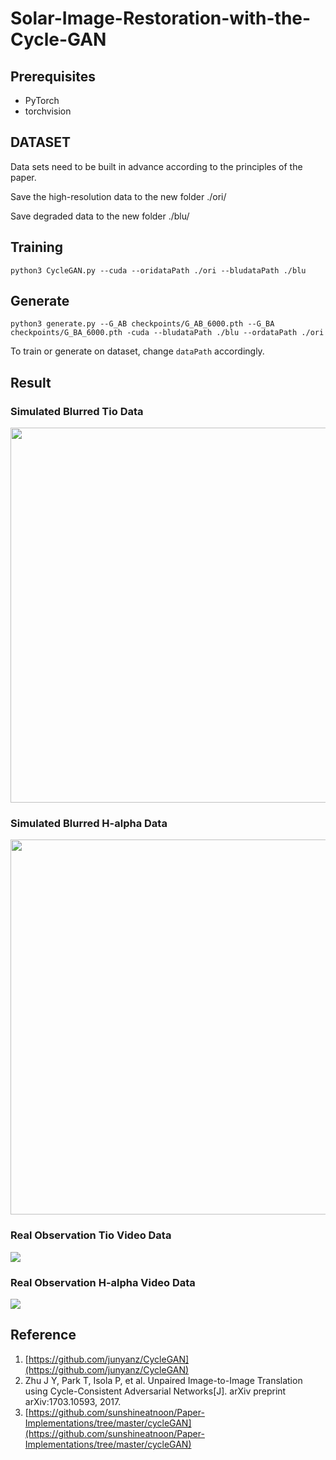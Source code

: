 # Solar-Image-Restoration-with-the-Cycle-GAN

## Prerequisites
- PyTorch
- torchvision

## DATASET
Data sets need to be built in advance according to the principles of the paper.

Save the high-resolution data to the new folder ./ori/

Save degraded data to the new folder ./blu/


## Training
  ```
  python3 CycleGAN.py --cuda --oridataPath ./ori --bludataPath ./blu  
  ```

## Generate
  ```
  python3 generate.py --G_AB checkpoints/G_AB_6000.pth --G_BA checkpoints/G_BA_6000.pth -cuda --bludataPath ./blu --ordataPath ./ori
  ```
To train or generate on dataset, change `dataPath` accordingly.
## Result
### Simulated Blurred Tio Data 
<img src="https://github.com/yellowyi9527/Solar-Image-Restoration-with-the-Cycle-GAN/blob/master/out_picture/tio.png" width="600px"/>

### Simulated Blurred  H-alpha Data
<img src="https://github.com/yellowyi9527/Solar-Image-Restoration-with-the-Cycle-GAN/blob/master/out_picture/halpha.png" width="600px"/>

### Real Observation Tio Video Data
<img src='https://github.com/yellowyi9527/Solar-Image-Restoration-with-the-Cycle-GAN/blob/master/out_picture/videoTio.gif'>

### Real Observation H-alpha Video Data
<img src='https://github.com/yellowyi9527/Solar-Image-Restoration-with-the-Cycle-GAN/blob/master/out_picture/videoHa.gif'>

## Reference
1. [https://github.com/junyanz/CycleGAN](https://github.com/junyanz/CycleGAN)
2. Zhu J Y, Park T, Isola P, et al. Unpaired Image-to-Image Translation using Cycle-Consistent Adversarial Networks[J]. arXiv preprint arXiv:1703.10593, 2017.
3. [https://github.com/sunshineatnoon/Paper-Implementations/tree/master/cycleGAN](https://github.com/sunshineatnoon/Paper-Implementations/tree/master/cycleGAN)
